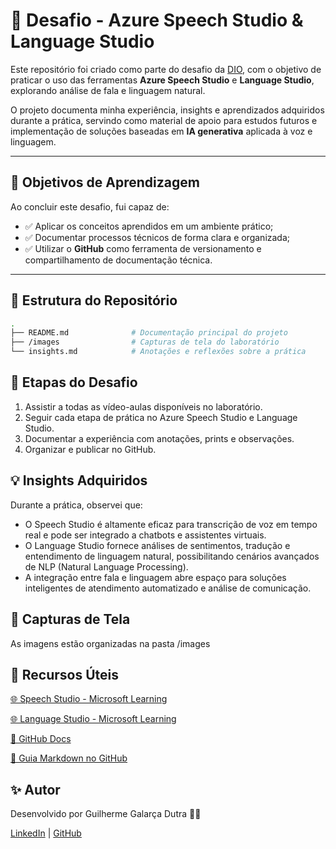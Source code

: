 # 🚀 Desafio - Azure Speech Studio & Language Studio  

Este repositório foi criado como parte do desafio da [DIO](https://www.dio.me/), com o objetivo de praticar o uso das ferramentas **Azure Speech Studio** e **Language Studio**, explorando análise de fala e linguagem natural.  

O projeto documenta minha experiência, insights e aprendizados adquiridos durante a prática, servindo como material de apoio para estudos futuros e implementação de soluções baseadas em **IA generativa** aplicada à voz e linguagem.  

---

## 🎯 Objetivos de Aprendizagem  

Ao concluir este desafio, fui capaz de:  

- ✅ Aplicar os conceitos aprendidos em um ambiente prático;  
- ✅ Documentar processos técnicos de forma clara e organizada;  
- ✅ Utilizar o **GitHub** como ferramenta de versionamento e compartilhamento de documentação técnica.  

---

## 📂 Estrutura do Repositório  

```bash
.
├── README.md              # Documentação principal do projeto
├── /images                # Capturas de tela do laboratório
└── insights.md            # Anotações e reflexões sobre a prática
```

## 🧩 Etapas do Desafio

  1. Assistir a todas as vídeo-aulas disponíveis no laboratório.
  2. Seguir cada etapa de prática no Azure Speech Studio e Language Studio.
  3. Documentar a experiência com anotações, prints e observações.
  4. Organizar e publicar no GitHub.

## 💡 Insights Adquiridos

Durante a prática, observei que:
- O Speech Studio é altamente eficaz para transcrição de voz em tempo real e pode ser integrado a chatbots e assistentes virtuais.
- O Language Studio fornece análises de sentimentos, tradução e entendimento de linguagem natural, possibilitando cenários avançados de NLP (Natural Language Processing).
- A integração entre fala e linguagem abre espaço para soluções inteligentes de atendimento automatizado e análise de comunicação.

## 📸 Capturas de Tela

As imagens estão organizadas na pasta /images

## 🔗 Recursos Úteis

[🌐 Speech Studio - Microsoft Learning](https://learn.microsoft.com/azure/cognitive-services/speech-service/)

[🌐 Language Studio - Microsoft Learning](https://learn.microsoft.com/azure/cognitive-services/language-service/)

[📘 GitHub Docs](https://docs.github.com/)

[📘 Guia Markdown no GitHub](https://guides.github.com/features/mastering-markdown/)

## ✨ Autor

Desenvolvido por Guilherme Galarça Dutra 👨‍💻

[LinkedIn](https://www.linkedin.com/in/guilherme-g-dutra/) | [GitHub](https://github.com/udutra/)
